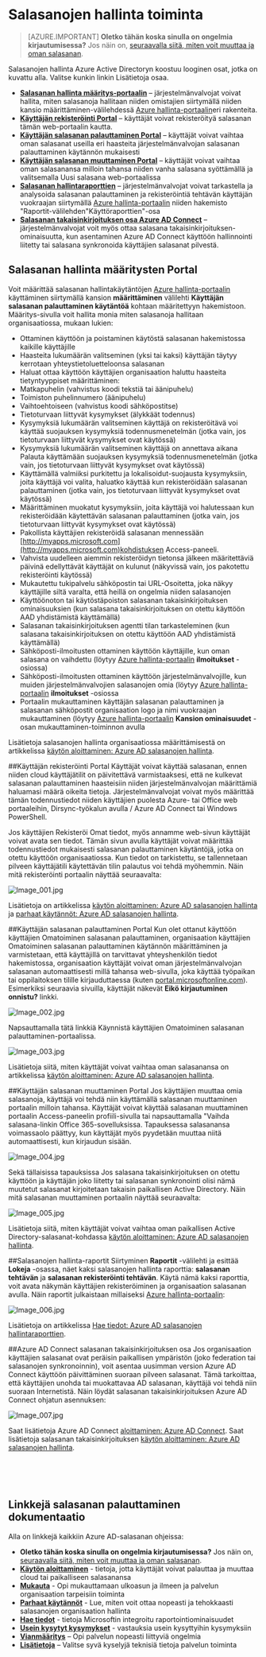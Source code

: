 <properties
    pageTitle="Toiminta: Azure AD-salasanojen hallinta | Microsoft Azure"
    description="Lue lisää eri osat Azure AD salasanojen hallinta, mukaan lukien kohtaa, johon käyttäjät rekisteröityä, palauttaminen ja niiden salasanojen ja järjestelmänvalvojien määrittäminen, raportoinnissa ja ota käyttöön paikallisen Active Directory-salasanojen hallinta."
    services="active-directory"
    documentationCenter=""
    authors="asteen"
    manager="femila"
    editor="curtand"/>

<tags
    ms.service="active-directory"
    ms.workload="identity"
    ms.tgt_pltfrm="na"
    ms.devlang="na"
    ms.topic="article"
    ms.date="07/12/2016"
    ms.author="asteen"/>

# <a name="how-password-management-works"></a>Salasanojen hallinta toiminta

> [AZURE.IMPORTANT] **Oletko tähän koska sinulla on ongelmia kirjautumisessa?** Jos näin on, [seuraavalla siitä, miten voit muuttaa ja oman salasanan](active-directory-passwords-update-your-own-password.md).

Salasanojen hallinta Azure Active Directoryn koostuu looginen osat, jotka on kuvattu alla.  Valitse kunkin linkin Lisätietoja osaa.

- [**Salasanan hallinta määritys-portaalin**](#password-management-configuration-portal) – järjestelmänvalvojat voivat hallita, miten salasanoja hallitaan niiden omistajien siirtymällä niiden kansio määrittäminen-välilehdessä [Azure hallinta-portaalin](https://manage.windowsazure.com)eri rakenteita.
- [**Käyttäjän rekisteröinti Portal**](#user-registration-portal) – käyttäjät voivat rekisteröityä salasanan tämän web-portaalin kautta.
- [**Käyttäjän salasanan palauttaminen Portal**](#user-password-reset-portal) – käyttäjät voivat vaihtaa oman salasanat useilla eri haasteita järjestelmänvalvojan salasanan palauttaminen käytännön mukaisesti
- [**Käyttäjän salasanan muuttaminen Portal**](#user-password-change-portal) – käyttäjät voivat vaihtaa oman salasanansa milloin tahansa niiden vanha salasana syöttämällä ja valitsemalla Uusi salasana web-portaalissa
- [**Salasanan hallintaraporttien**](#password-management-reports) – järjestelmänvalvojat voivat tarkastella ja analysoida salasanan palauttaminen ja rekisteröintiä tehtävän käyttäjän vuokraajan siirtymällä [Azure hallinta-portaalin](https://manage.windowsazure.com) niiden hakemisto "Raportit-välilehden"Käyttöraporttien"-osa
- [**Salasanan takaisinkirjoituksen osa Azure AD Connect**](#password-writeback-component-of-azure-ad-connect) – järjestelmänvalvojat voit myös ottaa salasana takaisinkirjoituksen-ominaisuutta, kun asentaminen Azure AD Connect käyttöön hallinnointi liitetty tai salasana synkronoida käyttäjien salasanat pilvestä.

## <a name="password-management-configuration-portal"></a>Salasanan hallinta määritysten Portal
Voit määrittää salasanan hallintakäytäntöjen [Azure hallinta-portaalin](https://manage.windowsazure.com) käyttäminen siirtymällä kansion **määrittäminen** välilehti **Käyttäjän salasanan palauttaminen käytäntöä** kohtaan määritettyyn hakemistoon.  Määritys-sivulla voit hallita monia miten salasanoja hallitaan organisaatiossa, mukaan lukien:

- Ottaminen käyttöön ja poistaminen käytöstä salasanan hakemistossa kaikille käyttäjille
- Haasteita lukumäärän valitseminen (yksi tai kaksi) käyttäjän täytyy kerrotaan yhteystietoluetteloonsa salasanan
- Haluat ottaa käyttöön käyttäjien organisaation haluttu haasteita tietyntyyppiset määrittäminen:
 - Matkapuhelin (vahvistus koodi tekstiä tai äänipuhelu)
 - Toimiston puhelinnumero (äänipuhelu)
 - Vaihtoehtoiseen (vahvistus koodi sähköpostitse)
 - Tietoturvaan liittyvät kysymykset (älykkäät todennus)
- Kysymyksiä lukumäärän valitseminen käyttäjä on rekisteröitävä voi käyttää suojauksen kysymyksiä todennusmenetelmän (jotka vain, jos tietoturvaan liittyvät kysymykset ovat käytössä)
- Kysymyksiä lukumäärän valitseminen käyttäjä on annettava aikana Palauta käyttämään suojauksen kysymyksiä todennusmenetelmän (jotka vain, jos tietoturvaan liittyvät kysymykset ovat käytössä)
- Käyttämällä valmiiksi purkitettu ja lokalisoidut-suojausta kysymyksiin, joita käyttäjä voi valita, haluatko käyttää kun rekisteröidään salasanan palauttaminen (jotka vain, jos tietoturvaan liittyvät kysymykset ovat käytössä)
- Määrittäminen muokatut kysymyksiin, joita käyttäjä voi halutessaan kun rekisteröidään käytettävän salasanan palauttaminen (jotka vain, jos tietoturvaan liittyvät kysymykset ovat käytössä)
- Pakollista käyttäjien rekisteröidä salasanan mennessään [http://myapps.microsoft.com](http://myapps.microsoft.com)kohdistuksen Access-paneeli.
- Vahvista uudelleen aiemmin rekisteröidyn tietonsa jälkeen määritettäviä päivinä edellyttävät käyttäjät on kulunut (näkyvissä vain, jos pakotettu rekisteröinti käytössä)
- Mukautettu tukipalvelu sähköpostin tai URL-Osoitetta, joka näkyy käyttäjille siltä varalta, että heillä on ongelmia niiden salasanojen
- Käyttöönoton tai käytöstäpoiston salasanan takaisinkirjoituksen ominaisuuksien (kun salasana takaisinkirjoituksen on otettu käyttöön AAD yhdistämistä käyttämällä)
- Salasanan takaisinkirjoituksen agentti tilan tarkasteleminen (kun salasana takaisinkirjoituksen on otettu käyttöön AAD yhdistämistä käyttämällä)
- Sähköposti-ilmoitusten ottaminen käyttöön käyttäjille, kun oman salasana on vaihdettu (löytyy [Azure hallinta-portaalin](https://manage.windowsazure.com) **ilmoitukset** -osiossa)
- Sähköposti-ilmoitusten ottaminen käyttöön järjestelmänvalvojille, kun muiden järjestelmänvalvojien salasanojen omia (löytyy [Azure hallinta-portaalin](https://manage.windowsazure.com) **ilmoitukset** -osiossa
- Portaalin mukauttaminen käyttäjän salasanan palauttaminen ja salasanan sähköpostit organisaation logo ja nimi vuokraajan mukauttaminen (löytyy [Azure hallinta-portaalin](https://manage.windowsazure.com) **Kansion ominaisuudet** -osan mukauttaminen-toiminnon avulla

Lisätietoja salasanojen hallinta organisaatiossa määrittämisestä on artikkelissa [käytön aloittaminen: Azure AD salasanojen hallinta](active-directory-passwords-getting-started.md).

##<a name="user-registration-portal"></a>Käyttäjän rekisteröinti Portal
Käyttäjät voivat käyttää salasanan, ennen niiden cloud käyttäjätilit on päivitettävä varmistaaksesi, että ne kulkevat salasanan palauttaminen haasteisiin niiden järjestelmänvalvojan määrittämiä haluamasi määrä oikeita tietoja.  Järjestelmänvalvojat voivat myös määrittää tämän todennustiedot niiden käyttäjien puolesta Azure- tai Office web portaaleihin, Dirsync-työkalun avulla / Azure AD Connect tai Windows PowerShell.

Jos käyttäjien Rekisteröi Omat tiedot, myös annamme web-sivun käyttäjät voivat avata sen tiedot.  Tämän sivun avulla käyttäjät voivat määrittää todennustiedot mukaisesti salasanan palauttaminen käytäntöjä, jotka on otettu käyttöön organisaatiossa.  Kun tiedot on tarkistettu, se tallennetaan pilveen käyttäjätili käytettävän tilin palautus voi tehdä myöhemmin. Näin mitä rekisteröinti portaalin näyttää seuraavalta:

  ![][001]

Lisätietoja on artikkelissa [käytön aloittaminen: Azure AD salasanojen hallinta](active-directory-passwords-getting-started.md) ja [parhaat käytännöt: Azure AD salasanojen hallinta](active-directory-passwords-best-practices.md).

##<a name="user-password-reset-portal"></a>Käyttäjän salasanan palauttaminen Portal
Kun olet ottanut käyttöön käyttäjien Omatoiminen salasanan palauttaminen, organisaation käyttäjien Omatoiminen salasanan palauttaminen käytännön määrittäminen ja varmistetaan, että käyttäjillä on tarvittavat yhteyshenkilön tiedot hakemistossa, organisaation käyttäjät voivat oman järjestelmänvalvojan salasanan automaattisesti millä tahansa web-sivulla, joka käyttää työpaikan tai oppilaitoksen tilille kirjauduttaessa (kuten [portal.microsoftonline.com](https://portal.microsoftonline.com)). Esimerkiksi seuraavia sivuilla, käyttäjät näkevät **Eikö kirjautuminen onnistu?** linkki.

  ![][002]

Napsauttamalla tätä linkkiä Käynnistä käyttäjien Omatoiminen salasanan palauttaminen-portaalissa.

  ![][003]

Lisätietoja siitä, miten käyttäjät voivat vaihtaa oman salasanansa on artikkelissa [käytön aloittaminen: Azure AD salasanojen hallinta](active-directory-passwords-getting-started.md).

##<a name="user-password-change-portal"></a>Käyttäjän salasanan muuttaminen Portal
Jos käyttäjien muuttaa omia salasanoja, käyttäjä voi tehdä niin käyttämällä salasanan muuttaminen portaalin milloin tahansa.  Käyttäjät voivat käyttää salasanan muuttaminen portaalin Access-paneelin profiili-sivulla tai napsauttamalla "Vaihda salasana-linkin Office 365-sovelluksissa.  Tapauksessa salasanansa voimassaolo päättyy, kun käyttäjät myös pyydetään muuttaa niitä automaattisesti, kun kirjaudun sisään.

  ![][004]

Sekä tällaisissa tapauksissa Jos salasana takaisinkirjoituksen on otettu käyttöön ja käyttäjän joko liitetty tai salasanan synkronointi olisi nämä muutetut salasanat kirjoitetaan takaisin paikallisen Active Directory. Näin mitä salasanan muuttaminen portaalin näyttää seuraavalta:

  ![][005]

Lisätietoja siitä, miten käyttäjät voivat vaihtaa oman paikallisen Active Directory-salasanat-kohdassa [käytön aloittaminen: Azure AD salasanojen hallinta](active-directory-passwords-getting-started.md).

##<a name="password-management-reports"></a>Salasanojen hallinta-raportit
Siirtyminen **Raportit** -välilehti ja esittää **Lokeja** -osassa, näet kaksi salasanojen hallinta raporttia: **salasanan tehtävän** ja **salasanan rekisteröinti tehtävän**.  Käytä nämä kaksi raporttia, voit avata näkymän käyttäjien rekisteröiminen ja organisaation salasanan avulla. Näin raportit julkaistaan millaiseksi [Azure hallinta-portaalin](https://manage.windowsazure.com):

  ![][006]

Lisätietoja on artikkelissa [Hae tiedot: Azure AD salasanojen hallintaraporttien](active-directory-passwords-get-insights.md).

##<a name="password-writeback-component-of-azure-ad-connect"></a>Azure AD Connect salasanan takaisinkirjoituksen osa
Jos organisaation käyttäjien salasanat ovat peräisin paikallisen ympäristön (joko federation tai salasanojen synkronoinnin), voit asentaa uusimman version Azure AD Connect käyttöön päivittäminen suoraan pilveen salasanat.  Tämä tarkoittaa, että käyttäjien unohda tai muokattavaa AD salasanan, käyttäjä voi tehdä niin suoraan Internetistä.  Näin löydät salasanan takaisinkirjoituksen Azure AD Connect ohjatun asennuksen:

  ![][007]

Saat lisätietoja Azure AD Connect [aloittaminen: Azure AD Connect](active-directory-aadconnect.md). Saat lisätietoja salasanan takaisinkirjoituksen [käytön aloittaminen: Azure AD salasanojen hallinta](active-directory-passwords-getting-started.md).


<br/>
<br/>
<br/>

## <a name="links-to-password-reset-documentation"></a>Linkkejä salasanan palauttaminen dokumentaatio
Alla on linkkejä kaikkiin Azure AD-salasanan ohjeissa:

* **Oletko tähän koska sinulla on ongelmia kirjautumisessa?** Jos näin on, [seuraavalla siitä, miten voit muuttaa ja oman salasanan](active-directory-passwords-update-your-own-password.md).
* [**Käytön aloittaminen**](active-directory-passwords-getting-started.md) - tietoja, jotta käyttäjät voivat palauttaa ja muuttaa cloud tai paikalliseen salasanansa
* [**Mukauta**](active-directory-passwords-customize.md) - Opi mukauttamaan ulkoasun ja ilmeen ja palvelun organisaation tarpeisiin toiminta
* [**Parhaat käytännöt**](active-directory-passwords-best-practices.md) - Lue, miten voit ottaa nopeasti ja tehokkaasti salasanojen organisaation hallinta
* [**Hae tiedot**](active-directory-passwords-get-insights.md) - tietoja Microsoftin integroitu raportointiominaisuudet
* [**Usein kysytyt kysymykset**](active-directory-passwords-faq.md) - vastauksia usein kysyttyihin kysymyksiin
* [**Vianmääritys**](active-directory-passwords-troubleshoot.md) – Opi palvelun nopeasti liittyviä ongelmia
* [**Lisätietoja**](active-directory-passwords-learn-more.md) – Valitse syvä kyselyjä teknisiä tietoja palvelun toiminta



[001]: ./media/active-directory-passwords-how-it-works/001.jpg "Image_001.jpg"
[002]: ./media/active-directory-passwords-how-it-works/002.jpg "Image_002.jpg"
[003]: ./media/active-directory-passwords-how-it-works/003.jpg "Image_003.jpg"
[004]: ./media/active-directory-passwords-how-it-works/004.jpg "Image_004.jpg"
[005]: ./media/active-directory-passwords-how-it-works/005.jpg "Image_005.jpg"
[006]: ./media/active-directory-passwords-how-it-works/006.jpg "Image_006.jpg"
[007]: ./media/active-directory-passwords-how-it-works/007.jpg "Image_007.jpg"
